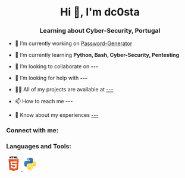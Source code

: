 <h1 align="center">Hi 👋, I'm dc0sta</h1>
<h3 align="center">Learning about Cyber-Security, Portugal</h3>

- 🔭 I’m currently working on [Password-Generator](https://github.com/dc0sta/Password-Generator)

- 🌱 I’m currently learning **Python, Bash, Cyber-Security, Pentesting**

- 👯 I’m looking to collaborate on **---**

- 🤝 I’m looking for help with **---**

- 👨‍💻 All of my projects are available at [---](---)

- 📫 How to reach me **---**

- 📄 Know about my experiences [---](---)

<h3 align="left">Connect with me:</h3>
<p align="left">
</p>

<h3 align="left">Languages and Tools:</h3>
<p align="left"> <a href="https://www.w3.org/html/" target="_blank" rel="noreferrer"> <img src="https://raw.githubusercontent.com/devicons/devicon/master/icons/html5/html5-original-wordmark.svg" alt="html5" width="40" height="40"/> </a> <a href="https://www.python.org" target="_blank" rel="noreferrer"> <img src="https://raw.githubusercontent.com/devicons/devicon/master/icons/python/python-original.svg" alt="python" width="40" height="40"/> </a> </p>

